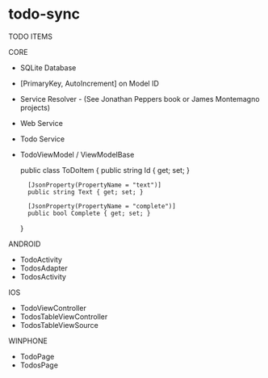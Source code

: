 todo-sync
=========
TODO ITEMS

CORE
* SQLite Database
* [PrimaryKey, AutoIncrement] on Model ID
* Service Resolver - (See Jonathan Peppers book or James Montemagno projects)
* Web Service
* Todo Service
* TodoViewModel / ViewModelBase

    public class ToDoItem
    {
        public string Id { get; set; }

        [JsonProperty(PropertyName = "text")]
        public string Text { get; set; }

        [JsonProperty(PropertyName = "complete")]
        public bool Complete { get; set; }
    }

ANDROID
* TodoActivity
* TodosAdapter
* TodosActivity

IOS
* TodoViewController
* TodosTableViewController
* TodosTableViewSource

WINPHONE
* TodoPage
* TodosPage
